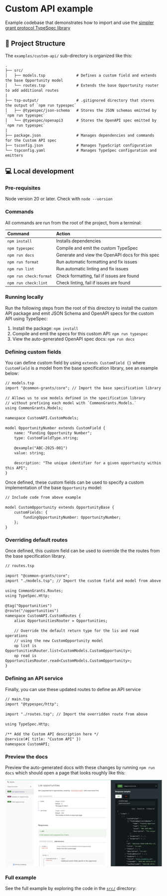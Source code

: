 # Custom API example

Example codebase that demonstrates how to import and use the [simpler grant protocol TypeSpec library](../../lib/core/)

## 🚀 Project Structure

The `examples/custom-api/` sub-directory is organized like this:

```
.
├── src/
│   ├── models.tsp              # Defines a custom field and extends the base Opportunity model
│   └── routes.tsp              # Extends the base Opportunity router to add additional routes
|
├── tsp-output/                 # .gitignored directory that stores the output of `npm run typespec`
│   ├── @typespec/json-schema   # Stores the JSON schemas emitted by `npm run typespec`
│   └── @typespec/openapi3      # Stores the OpenAPI spec emitted by `npm run typespec`
|
├── package.json                # Manages dependencies and commands for the Custom API spec
├── tsconfig.json               # Manages TypeScript configuration
└── tspconfig.yaml              # Manages TypeSpec configuration and emitters
```

## 💻 Local development

### Pre-requisites

Node version 20 or later. Check with `node --version`

### Commands

All commands are run from the root of the project, from a terminal:

| Command                | Action                                           |
| :--------------------- | :----------------------------------------------- |
| `npm install`          | Installs dependencies                            |
| `npm typespec`         | Compile and emit the custom TypeSpec             |
| `npm run docs`         | Generate and view the OpenAPI docs for this spec |
| `npm run format`       | Run automatic formatting and fix issues          |
| `npm run lint`         | Run automatic linting and fix issues             |
| `npm run check:format` | Check formatting, fail if issues are found       |
| `npm run check:lint`   | Check linting, fail if issues are found          |

### Running locally

Run the following steps from the root of this directory to install the custom API package and emit JSON Schema and OpenAPI specs for the custom API using TypeSpec:

1. Install the package: `npm install`
2. Compile and emit the specs for this custom API: `npm run typespec`
3. View the auto-generated OpenAPI spec docs: `npm run docs`

### Defining custom fields

You can define custom field by using `extends CustomField {}` where `CustomField` is a model from the base specification library, see an example below:

```typespec
// models.tsp
import "@common-grants/core"; // Import the base specification library

// Allows us to use models defined in the specification library
// without prefixing each model with `CommonGrants.Models.`
using CommonGrants.Models;

namespace CustomAPI.CustomModels;

model OpportunityNumber extends CustomField {
    name: "Funding Opportunity Number";
    type: CustomFieldType.string;

    @example("ABC-2025-001")
    value: string;

    description: "The unique identifier for a given opportunity within this API";
}
```

Once defined, these custom fields can be used to specify a custom implementation of the base `Opportunity` model:

```typespec
// Include code from above example

model CustomOpportunity extends OpportunityBase {
    customFields: {
        fundingOpportunityNumber: OpportunityNumber;
    };
}
```

### Overriding default routes

Once defined, this custom field can be used to override the the routes from the base specification library.

```typespec
// routes.tsp

import "@common-grants/core";
import "./models.tsp"; // Import the custom field and model from above

using CommonGrants.Routes;
using TypeSpec.Http;

@tag("Opportunities")
@route("/opportunities")
namespace CustomAPI.CustomRoutes {
    alias OpportunitiesRouter = Opportunities;

    // Override the default return type for the lis and read operations
    // using the new CustomOpportunity model
    op list is OpportunitiesRouter.list<CustomModels.CustomOpportunity>;
    op read is OpportunitiesRouter.read<CustomModels.CustomOpportunity>;
}
```

### Defining an API service

Finally, you can use these updated routes to define an API service

```typespec
// main.tsp
import "@typespec/http";

import "./routes.tsp"; // Import the overridden route from above

using TypeSpec.Http;

/** Add the Custom API description here */
@service(#{ title: "Custom API" })
namespace CustomAPI;
```

### Preview the docs

Preview the auto-generated docs with these changes by running `npm run docs` which should open a page that looks roughly like this:

![Screenshot of auto-generated OpenAPI docs](./static/openapi-docs.png)

### Full example

See the full example by exploring the code in the [`src/`](src) directory:
